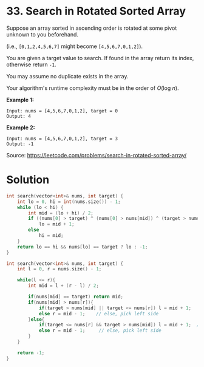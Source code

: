 # 33. Search in Rotated Sorted Array

Suppose an array sorted in ascending order is rotated at some pivot unknown to you beforehand.

(i.e., `[0,1,2,4,5,6,7]` might become `[4,5,6,7,0,1,2]`).

You are given a target value to search. If found in the array return its index, otherwise return `-1`.

You may assume no duplicate exists in the array.

Your algorithm's runtime complexity must be in the order of *O*(log *n*).

**Example 1:**

```
Input: nums = [4,5,6,7,0,1,2], target = 0
Output: 4
```

**Example 2:**

```
Input: nums = [4,5,6,7,0,1,2], target = 3
Output: -1
```

Source: https://leetcode.com/problems/search-in-rotated-sorted-array/



# Solution

```c++
int search(vector<int>& nums, int target) {
    int lo = 0, hi = int(nums.size()) - 1;
    while (lo < hi) {
        int mid = (lo + hi) / 2;
        if ((nums[0] > target) ^ (nums[0] > nums[mid]) ^ (target > nums[mid]))
            lo = mid + 1;
        else
            hi = mid;
    }
    return lo == hi && nums[lo] == target ? lo : -1;
}
```

```c++
int search(vector<int>& nums, int target) {
    int l = 0, r = nums.size() - 1;

    while(l <= r){ 
        int mid = l + (r - l) / 2;

        if(nums[mid] == target) return mid;
        if(nums[mid] > nums[r]){
            if(target > nums[mid] || target <= nums[r]) l = mid + 1;   // condition for pick right side
            else r = mid - 1;    // else, pick left side
        }else{
            if(target <= nums[r] && target > nums[mid]) l = mid + 1;  // condition for pick right side
            else r = mid - 1;     // else, pick left side
        } 
    }

    return -1;
}
```

